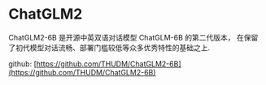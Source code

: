 # ChatGLM2

ChatGLM2-6B 是开源中英双语对话模型 ChatGLM-6B 的第二代版本，
在保留了初代模型对话流畅、部署门槛较低等众多优秀特性的基础之上.

github: [https://github.com/THUDM/ChatGLM2-6B](https://github.com/THUDM/ChatGLM2-6B)